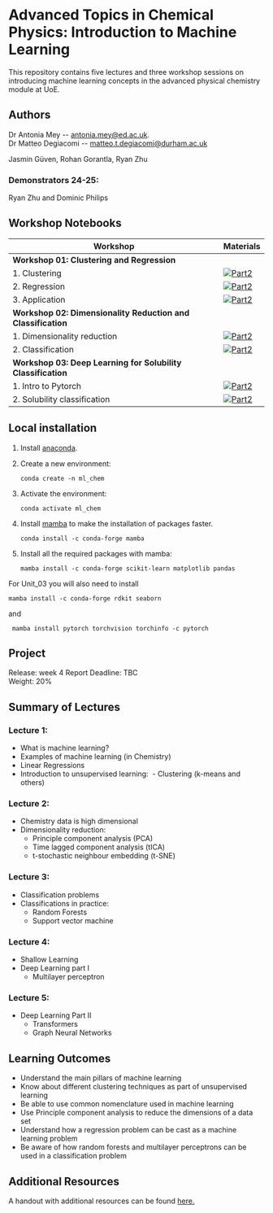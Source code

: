 # Advanced Topics in Chemical Physics: Introduction to Machine Learning 

This repository contains five lectures and three workshop sessions on introducing machine learning concepts in the advanced physical chemistry module at UoE. 

## Authors
Dr Antonia Mey -- antonia.mey@ed.ac.uk.  
Dr Matteo Degiacomi -- matteo.t.degiacomi@durham.ac.uk

Jasmin Güven, Rohan Gorantla, Ryan Zhu

### Demonstrators 24-25:
Ryan Zhu and Dominic Philips



## Workshop Notebooks

| Workshop               | Materials |
|-----------|-------------------------|
|**Workshop 01: Clustering and Regression**||
|1. Clustering|[![Part2](https://colab.research.google.com/assets/colab-badge.svg)](https://colab.research.google.com/github/Edinburgh-Chemistry-Teaching/ATCP-ML-workshop/blob/main/Workshops/workshop_01/01_clustering.ipynb) |
|2. Regression|[![Part2](https://colab.research.google.com/assets/colab-badge.svg)](https://colab.research.google.com/github/Edinburgh-Chemistry-Teaching/ATCP-ML-workshop/blob/main/Workshops/workshop_01/02_regression.ipynb) |
|3. Application|[![Part2](https://colab.research.google.com/assets/colab-badge.svg)](https://colab.research.google.com/github/Edinburgh-Chemistry-Teaching/ATCP-ML-workshop/blob/main/Workshops/workshop_01/03_application.ipynb) |
|**Workshop 02: Dimensionality Reduction and Classification**||
|1. Dimensionality reduction|[![Part2](https://colab.research.google.com/assets/colab-badge.svg)](https://colab.research.google.com/github/Edinburgh-Chemistry-Teaching/ATCP-ML-workshop/blob/main/Workshops/workshop_02/01_dimensionality_reduction.ipynb) |
|2. Classification|[![Part2](https://colab.research.google.com/assets/colab-badge.svg)](https://colab.research.google.com/github/Edinburgh-Chemistry-Teaching/ATCP-ML-workshop/blob/main/Workshops/workshop_02/02_classification.ipynb) |
|**Workshop 03:  Deep Learning for Solubility Classification**||
|1. Intro to Pytorch|[![Part2](https://colab.research.google.com/assets/colab-badge.svg)](https://colab.research.google.com/github/Edinburgh-Chemistry-Teaching/ATCP-ML-workshop/blob/main/Workshops/workshop_03/01_Intro_to_pytorch.ipynb) |
|2. Solubility classification|[![Part2](https://colab.research.google.com/assets/colab-badge.svg)](https://colab.research.google.com/github/Edinburgh-Chemistry-Teaching/ATCP-ML-workshop/blob/main/Workshops/workshop_03/02_Solubility_classification.ipynb) |

## Local installation

1. Install [anaconda](https://www.anaconda.com/products/distribution).
2. Create a new environment:

   `conda create -n ml_chem`
   
3. Activate the environment:

   `conda activate ml_chem`
   
4. Install [mamba](https://anaconda.org/conda-forge/mamba) to make the installation of packages faster.

   `conda install -c conda-forge mamba`
   
5. Install all the required packages with mamba:

   `mamba install -c conda-forge scikit-learn matplotlib pandas`

For Unit_03 you will also need to install

`mamba install -c conda-forge rdkit seaborn`

and

` mamba install pytorch torchvision torchinfo -c pytorch`

## Project

Release: week 4
Report Deadline: TBC  
Weight: 20%

## Summary of Lectures
### Lecture 1:
- What is machine learning?
- Examples of machine learning (in Chemistry)
- Linear Regressions
- Introduction to unsupervised learning: 	- Clustering (k-means and others)


### Lecture 2:
- Chemistry data is high dimensional
- Dimensionality reduction:
	- Principle component analysis (PCA)
	- Time lagged component analysis (tICA)
	- t-stochastic neighbour embedding (t-SNE) 

### Lecture 3:
- Classification problems
- Classifications in practice:
	- Random Forests	
	- Support vector machine

### Lecture 4:
- Shallow Learning 
- Deep Learning part I
	- Multilayer perceptron 


### Lecture 5:
- Deep Learning Part II
	- Transformers
	- Graph Neural Networks  

## Learning Outcomes
- Understand the main pillars of machine learning
- Know about different clustering techniques as part of unsupervised learning
- Be able to use common nomenclature used in machine learning
- Use Principle component analysis to reduce the dimensions of a data set
- Understand how a regression problem can be cast as a machine learning problem 
- Be aware of how random forests and multilayer perceptrons can be used in a classification problem



## Additional Resources
A handout with additional resources can be found [here.](https://github.com/meyresearch/ML_for_chemistry/blob/main/Handout.pdf)
